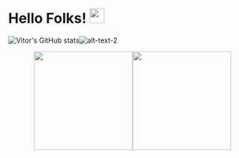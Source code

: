 # Hello Folks! <img src="https://raw.githubusercontent.com/MartinHeinz/MartinHeinz/master/wave.gif" width="30px" >

![Vitor's GitHub stats](https://github-readme-stats.vercel.app/api?username=VHGC1&theme=gotham&count_private=true)![alt-text-2](https://github-readme-stats.vercel.app/api/top-langs/?username=VHGC1&theme=gotham&layout=compact)
<p align="middle">
 <img height="200px" src="https://github-readme-stats.vercel.app/api?username=VHGC1&theme=gotham&count_private=true" /><img height="200px" src="https://github-readme-stats.vercel.app/api/top-langs/?username=VHGC1&theme=gotham&layout=compact" />
</p>
